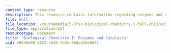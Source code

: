 ```yaml
---
content_type: resource
description: This resource contains information regarding enzymes and catalysis.
file: null
file_location: /coursemedia/5-07sc-biological-chemistry-i-fall-2013/e9540e994623cb307d2e08dcd3de9d72_MIT5_07SCF13_Lec5_6.pdf
file_type: application/pdf
resourcetype: Document
title: 'Biological Chemistry I: Enzymes and Catalysis'
uid: e9540e99-4623-cb30-7d2e-08dcd3de9d72
---
```

